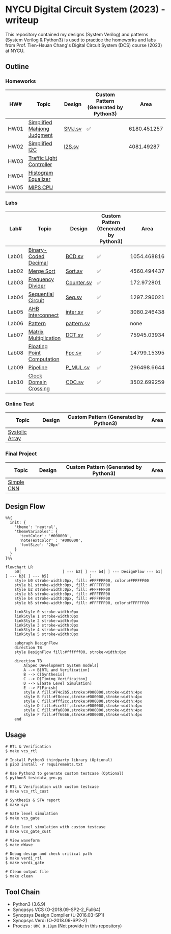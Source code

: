 # NYCU Digital Circuit System (2023) - writeup
This repository contained my designs (System Verilog) and patterns (System Verilog & Python3) is used to practice the homeworks and labs from Prof. Tien-Hsuan Chang's Digital Circuit System (DCS) course (2023) at NYCU.

## Outline
### Homeworks
| HW#  | Topic                                              | Design                  | Custom Pattern (Generated by Python3) | Area        |
| ---- | -------------------------------------------------- | ----------------------- | ------------------------------------- | ----------- |
| HW01 | [Simplified Mahjong Judgment](./HW01/DCS_HW01.pdf) | [SMJ.sv](./HW01/SMJ.sv) | ✅                                     | 6180.451257 |
| HW02 | [Simplified I2C](./HW02/DCS_HW02.pdf)              | [I2S.sv](./HW02/I2S.sv) |                                       | 4081.49287  |
| HW03 | [Traffic Light Controller](./HW03/DCS_HW03.pdf)    |                         |                                       |             |
| HW04 | [Histogram Equalizer](./HW04/DCS_HW04.pdf)         |                         |                                       |             |
| HW05 | [MIPS CPU](./HW05/DCS_HW05.pdf)                    |                         |                                       |             |

### Labs
| Lab#  | Topic                                               | Design                           | Custom Pattern (Generated by Python3) | Area        |
| ----- | --------------------------------------------------- | -------------------------------- | ------------------------------------- | ----------- |
| Lab01 | [Binary-Coded Decimal](./Lab01/DCS_Lab01.pdf)       | [BCD.sv](./Lab01/BCD.sv)         | ✅                                     | 1054.468816 |
| Lab02 | [Merge Sort](./Lab02/DCS_Lab02.pdf)                 | [Sort.sv](./Lab02/Sort.sv)       | ✅                                     | 4560.494437 |
| Lab03 | [Frequency Divider](./Lab03/DCS_Lab03.pdf)          | [Counter.sv](./Lab03/Counter.sv) | ✅                                     | 172.972801  |
| Lab04 | [Sequential Circuit](./Lab04/DCS_Lab04.pdf)         | [Seq.sv](./Lab04/Seq.sv)         | ✅                                     | 1297.296021 |
| Lab05 | [AHB Interconnect](./Lab05/DCS_Lab05.pdf)           | [inter.sv](./Lab05/inter.sv)     | ✅                                     | 3080.246438 |
| Lab06 | [Pattern](./Lab06/DCS_Lab06.pdf)                    | [pattern.sv](./Lab06/pattern.sv) |                                       | none        |
| Lab07 | [Matrix Multiplication](./Lab07/DCS_Lab07.pdf)      | [DCT.sv](./Lab07/DCT.sv)         | ✅                                     | 75945.03934 |
| Lab08 | [Floating Point Computation](./Lab08/DCS_Lab08.pdf) | [Fpc.sv](./Lab08/Fpc.sv)         | ✅                                     | 14799.15395 |
| Lab09 | [Pipeline](./Lab09/DCS_Lab09.pdf)                   | [P_MUL.sv](./Lab09/P_MUL.sv)     | ✅                                     | 296498.6644 |
| Lab10 | [Clock Domain Crossing](./Lab10/DCS_Lab10.pdf)      | [CDC.sv](./Lab10/CDC.sv)         | ✅                                     | 3502.699259 |

### Online Test
| Topic                         | Design | Custom Pattern (Generated by Python3) | Area |
| ----------------------------- | ------ | ------------------------------------- | ---- |
| [Systolic Array](./OT/OT.pdf) |        |                                       |      |

### Final Project
| Topic                                       | Design | Custom Pattern (Generated by Python3) | Area |
| ------------------------------------------- | ------ | ------------------------------------- | ---- |
| [Simple CNN](./Final/DCS_Final_Project.pdf) |        |                                       |      |

## Design Flow
```mermaid
%%{
  init: {
    'theme': 'neutral',
    'themeVariables': {
      'textColor': '#000000',
      'noteTextColor' : '#000000',
      'fontSize': '20px'
    }
  }
}%%

flowchart LR
    b0[                  ] --- b2[ ] --- b4[ ] --- DesignFlow --- b1[ ] --- b3[ ] --- b5[                  ]
    style b0 stroke-width:0px, fill: #FFFFFF00, color:#FFFFFF00
    style b1 stroke-width:0px, fill: #FFFFFF00
    style b2 stroke-width:0px, fill: #FFFFFF00
    style b3 stroke-width:0px, fill: #FFFFFF00
    style b4 stroke-width:0px, fill: #FFFFFF00
    style b5 stroke-width:0px, fill: #FFFFFF00, color:#FFFFFF00

    linkStyle 0 stroke-width:0px
    linkStyle 1 stroke-width:0px
    linkStyle 2 stroke-width:0px
    linkStyle 3 stroke-width:0px
    linkStyle 4 stroke-width:0px
    linkStyle 5 stroke-width:0px
    
    subgraph DesignFlow
    direction TB
    style DesignFlow fill:#ffffff00, stroke-width:0px

    direction TB
        A[Spec Development System models]
        A --> B[RTL and Verification]
        B --> C[Synthesis]
        C --> D[Timing Verificaiton]
        D --> E[Gate Level Simulation]
        E --> F[Finish]
        style A fill:#74c2b5,stroke:#000000,stroke-width:4px
        style B fill:#f8cecc,stroke:#000000,stroke-width:4px
        style C fill:#fff2cc,stroke:#000000,stroke-width:4px
        style D fill:#cce5ff,stroke:#000000,stroke-width:4px
        style E fill:#fa6800,stroke:#000000,stroke-width:4px
        style F fill:#ff6666,stroke:#000000,stroke-width:4px
    end
```

## Usage
```shell
# RTL & Verification
$ make vcs_rtl

# Install Python3 thirdparty library (Optional)
$ pip3 install -r requirements.txt

# Use Python3 to generate custom testcase (Optional)
$ python3 testdata_gen.py

# RTL & Verification with custom testcase
$ make vcs_rtl_cust

# Synthesis & STA report
$ make syn

# Gate level simulation
$ make vcs_gate

# Gate level simulation with custom testcase
$ make vcs_gate_cust

# View waveform
$ make nWave

# Debug design and check critical path
$ make verdi_rtl
$ make verdi_gate

# Clean output file
$ make clean
```

## Tool Chain
* Python3 (3.6.9)
* Synopsys VCS (O-2018.09-SP2-2_Full64)
* Synopsys Design Compiler (L-2016.03-SP1)
* Synopsys Verdi (O-2018.09-SP2-2)
* Process : `UMC 0.18µm` (Not provide in this repository)
